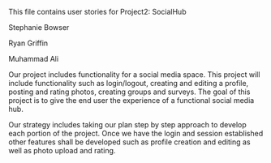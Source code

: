 This file contains user stories for Project2: SocialHub

Stephanie Bowser

Ryan Griffin

Muhammad Ali




Our project includes functionality for a social media space. This project will include 
functionality such as login/logout, creating and editing a profile, posting and rating photos, 
creating groups and surveys. The goal of this project is to give the end user the experience 
of a functional social media hub.

Our strategy includes taking our plan step by step approach to develop each portion of the 
project. Once we have the login and session established other features shall be developed 
such as profile creation and editing as well as photo upload and rating.